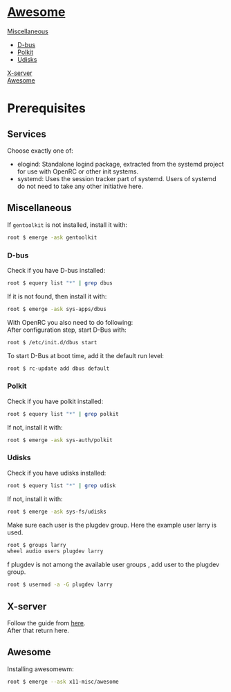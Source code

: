 # [Awesome](https://wiki.gentoo.org/wiki/Awesome)
[Miscellaneous](##Miscellaneous)
- [D-bus](###D-bus)
- [Polkit](###Polkit)
- [Udisks](###Udisks)  

[X-server](##X-server)  
[Awesome](##Awesome)
# Prerequisites
## Services
Choose exactly one of:
- elogind: Standalone logind package, extracted from the systemd project for use with OpenRC or other init systems.
- systemd: Uses the session tracker part of systemd. Users of systemd do not need to take any other initiative here.

## Miscellaneous
If `gentoolkit` is not installed, install it with: 
``` bash
root $ emerge -ask gentoolkit
```
### D-bus
Check if you have D-bus installed:
```bash
root $ equery list "*" | grep dbus
```
If it is not found, then install it with:
```bash
root $ emerge -ask sys-apps/dbus
```
With OpenRC you also need to do following:  
After configuration step, start D-Bus with:
```bash
root $ /etc/init.d/dbus start
```
To start D-Bus at boot time, add it the default run level:
```bash
root $ rc-update add dbus default
```
  
  
### Polkit
Check if you have polkit installed:
```bash
root $ equery list "*" | grep polkit
```
If not, install it with:
```bash
root $ emerge -ask sys-auth/polkit
```
  
  
### Udisks
Check if you have udisks installed:
```bash
root $ equery list "*" | grep udisk
```
If not, install it with:
```bash
root $ emerge -ask sys-fs/udisks
```
Make sure each user is the plugdev group. Here the example user larry is used.  
```bash
root $ groups larry
wheel audio users plugdev larry
```
f plugdev is not among the available user groups , add user to the plugdev group.
```bash
root $ usermod -a -G plugdev larry
```

## X-server
Follow the guide from [here](https://github.com/Veliquu/Personal-linux/blob/main/Gentoo/Systemd/Desktop%20Enviroment/Xorg.md).  
After that return here.

## Awesome
Installing awesomewm:
```bash
root $ emerge --ask x11-misc/awesome
```
